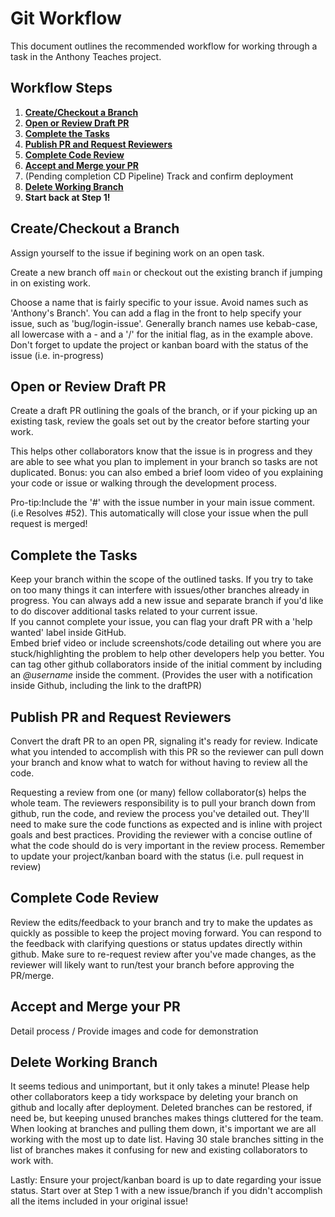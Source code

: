 # Git Workflow

This document outlines the recommended workflow for working through a task in the Anthony Teaches project.

## Workflow Steps

1. **[Create/Checkout a Branch](#createcheckout-a-branch)**
2. **[Open or Review Draft PR](#open-or-review-draft-pr)**
3. **[Complete the Tasks](#complete-the-tasks)**
4. **[Publish PR and Request Reviewers](#publish-pr-and-request-reviewers)**
5. **[Complete Code Review](#complete-code-review)**
6. **[Accept and Merge your PR](#accept-and-merge-your-pr)**
7. (Pending completion CD Pipeline) Track and confirm deployment
8. **[Delete Working Branch](#delete-working-branch)**
9. **Start back at Step 1!**



## Create/Checkout a Branch

Assign yourself to the issue if begining work on an open task.

Create a new branch off `main` or checkout out the existing branch if jumping in on existing work.

Choose a name that is fairly specific to your issue. Avoid names such as 'Anthony's Branch'. You can add a flag in the front to help specify your issue, such as 'bug/login-issue'. Generally branch names use kebab-case, all lowercase with a - and a '/' for the initial flag, as in the example above.
Don't forget to update the project or kanban board with the status of the issue (i.e. in-progress)

## Open or Review Draft PR

Create a draft PR outlining the goals of the branch, or if your picking up an existing task, review the goals set out by the creator before starting your work.

This helps other collaborators know that the issue is in progress and they are able to see what you plan to implement in your branch so tasks are not duplicated. Bonus: you can also embed a brief loom video of you explaining your code or issue or walking through the development process.

Pro-tip:Include the '#' with the issue number in your main issue comment. (i.e Resolves #52). This automatically will close your issue when the pull request is merged!

## Complete the Tasks

Keep your branch within the scope of the outlined tasks. If you try to take on too many things it can interfere with issues/other branches already in progress. You can always add a new issue and separate branch if you'd like to do discover additional tasks related to your current issue.
<br>
If you cannot complete your issue, you can flag your draft PR with a 'help wanted' label inside GitHub. <br>
Embed brief video or include screenshots/code detailing out where you are stuck/highlighting the problem to help other developers help you better. You can tag other github collaborators inside of the initial comment by including an _@username_ inside the comment. (Provides the user with a notification inside Github, including the link to the draftPR)

## Publish PR and Request Reviewers

Convert the draft PR to an open PR, signaling it's ready for review. Indicate what you intended to accomplish with this PR so the reviewer can pull down your branch and know what to watch for without having to review all the code.

Requesting a review from one (or many) fellow collaborator(s) helps the whole team. The reviewers responsibility is to pull your branch down from github, run the code, and review the process you've detailed out. They'll need to make sure the code functions as expected and is inline with project goals and best practices. Providing the reviewer with a concise outline of what the code should do is very important in the review process. Remember to update your project/kanban board with the status (i.e. pull request in review)

## Complete Code Review

Review the edits/feedback to your branch and try to make the updates as quickly as possible to keep the project moving forward. You can respond to the feedback with clarifying questions or status updates directly within github. Make sure to re-request review after you've made changes, as the reviewer will likely want to run/test your branch before approving the PR/merge.

## Accept and Merge your PR

Detail process / Provide images and code for demonstration
## Delete Working Branch

It seems tedious and unimportant, but it only takes a minute! Please help other collaborators keep a tidy workspace by deleting your branch on github and locally after deployment. Deleted branches can be restored, if need be, but keeping unused branches makes things cluttered for the team. When looking at branches and pulling them down, it's important we are all working with the most up to date list. Having 30 stale branches sitting in the list of branches makes it confusing for new and existing collaborators to work with.

Lastly: Ensure your project/kanban board is up to date regarding your issue status. Start over at Step 1 with a new issue/branch if you didn't accomplish all the items included in your original issue!
